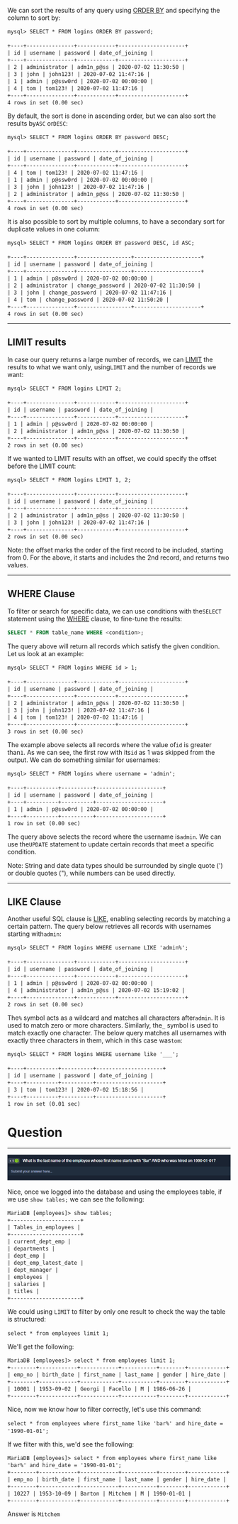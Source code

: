 ﻿---
sticker: lucide//database
---
We can sort the results of any query using [ORDER BY](https://dev.mysql.com/doc/refman/8.0/en/order-by-optimization.html) and specifying the column to sort by:



```shell-session
mysql> SELECT * FROM logins ORDER BY password;

+----+---------------+------------+---------------------+
| id | username | password | date_of_joining |
+----+---------------+------------+---------------------+
| 2 | administrator | adm1n_p@ss | 2020-07-02 11:30:50 |
| 3 | john | john123! | 2020-07-02 11:47:16 |
| 1 | admin | p@ssw0rd | 2020-07-02 00:00:00 |
| 4 | tom | tom123! | 2020-07-02 11:47:16 |
+----+---------------+------------+---------------------+
4 rows in set (0.00 sec)
```

By default, the sort is done in ascending order, but we can also sort the results by`ASC` or`DESC`:


```shell-session
mysql> SELECT * FROM logins ORDER BY password DESC;

+----+---------------+------------+---------------------+
| id | username | password | date_of_joining |
+----+---------------+------------+---------------------+
| 4 | tom | tom123! | 2020-07-02 11:47:16 |
| 1 | admin | p@ssw0rd | 2020-07-02 00:00:00 |
| 3 | john | john123! | 2020-07-02 11:47:16 |
| 2 | administrator | adm1n_p@ss | 2020-07-02 11:30:50 |
+----+---------------+------------+---------------------+
4 rows in set (0.00 sec)
```

It is also possible to sort by multiple columns, to have a secondary sort for duplicate values in one column:



```shell-session
mysql> SELECT * FROM logins ORDER BY password DESC, id ASC;

+----+---------------+-----------------+---------------------+
| id | username | password | date_of_joining |
+----+---------------+-----------------+---------------------+
| 1 | admin | p@ssw0rd | 2020-07-02 00:00:00 |
| 2 | administrator | change_password | 2020-07-02 11:30:50 |
| 3 | john | change_password | 2020-07-02 11:47:16 |
| 4 | tom | change_password | 2020-07-02 11:50:20 |
+----+---------------+-----------------+---------------------+
4 rows in set (0.00 sec)
```

---

## LIMIT results

In case our query returns a large number of records, we can [LIMIT](https://dev.mysql.com/doc/refman/8.0/en/limit-optimization.html) the results to what we want only, using`LIMIT` and the number of records we want:


```shell-session
mysql> SELECT * FROM logins LIMIT 2;

+----+---------------+------------+---------------------+
| id | username | password | date_of_joining |
+----+---------------+------------+---------------------+
| 1 | admin | p@ssw0rd | 2020-07-02 00:00:00 |
| 2 | administrator | adm1n_p@ss | 2020-07-02 11:30:50 |
+----+---------------+------------+---------------------+
2 rows in set (0.00 sec)
```

If we wanted to LIMIT results with an offset, we could specify the offset before the LIMIT count:



```shell-session
mysql> SELECT * FROM logins LIMIT 1, 2;

+----+---------------+------------+---------------------+
| id | username | password | date_of_joining |
+----+---------------+------------+---------------------+
| 2 | administrator | adm1n_p@ss | 2020-07-02 11:30:50 |
| 3 | john | john123! | 2020-07-02 11:47:16 |
+----+---------------+------------+---------------------+
2 rows in set (0.00 sec)
```

Note: the offset marks the order of the first record to be included, starting from 0. For the above, it starts and includes the 2nd record, and returns two values.

---

## WHERE Clause

To filter or search for specific data, we can use conditions with the`SELECT` statement using the [WHERE](https://dev.mysql.com/doc/refman/8.0/en/where-optimization.html) clause, to fine-tune the results:



```sql
SELECT * FROM table_name WHERE <condition>;
```

The query above will return all records which satisfy the given condition. Let us look at an example:



```shell-session
mysql> SELECT * FROM logins WHERE id > 1;

+----+---------------+------------+---------------------+
| id | username | password | date_of_joining |
+----+---------------+------------+---------------------+
| 2 | administrator | adm1n_p@ss | 2020-07-02 11:30:50 |
| 3 | john | john123! | 2020-07-02 11:47:16 |
| 4 | tom | tom123! | 2020-07-02 11:47:16 |
+----+---------------+------------+---------------------+
3 rows in set (0.00 sec)
```

The example above selects all records where the value of`id` is greater than`1`. As we can see, the first row with its`id` as 1 was skipped from the output. We can do something similar for usernames:



```shell-session
mysql> SELECT * FROM logins where username = 'admin';

+----+----------+----------+---------------------+
| id | username | password | date_of_joining |
+----+----------+----------+---------------------+
| 1 | admin | p@ssw0rd | 2020-07-02 00:00:00 |
+----+----------+----------+---------------------+
1 row in set (0.00 sec)
```

The query above selects the record where the username is`admin`. We can use the`UPDATE` statement to update certain records that meet a specific condition.

Note: String and date data types should be surrounded by single quote (') or double quotes ("), while numbers can be used directly.

---

## LIKE Clause

Another useful SQL clause is [LIKE](https://dev.mysql.com/doc/refman/8.0/en/pattern-matching.html), enabling selecting records by matching a certain pattern. The query below retrieves all records with usernames starting with`admin`:

```shell-session
mysql> SELECT * FROM logins WHERE username LIKE 'admin%';

+----+---------------+------------+---------------------+
| id | username | password | date_of_joining |
+----+---------------+------------+---------------------+
| 1 | admin | p@ssw0rd | 2020-07-02 00:00:00 |
| 4 | administrator | adm1n_p@ss | 2020-07-02 15:19:02 |
+----+---------------+------------+---------------------+
2 rows in set (0.00 sec)
```

The`%` symbol acts as a wildcard and matches all characters after`admin`. It is used to match zero or more characters. Similarly, the`_` symbol is used to match exactly one character. The below query matches all usernames with exactly three characters in them, which in this case was`tom`:


```shell-session
mysql> SELECT * FROM logins WHERE username like '___';

+----+----------+----------+---------------------+
| id | username | password | date_of_joining |
+----+----------+----------+---------------------+
| 3 | tom | tom123! | 2020-07-02 15:18:56 |
+----+----------+----------+---------------------+
1 row in set (0.01 sec)
```


# Question
---

![Pasted image 20250131140321.png](../../../../IMAGES/Pasted%20image%2020250131140321.png)

Nice, once we logged into the database and using the employees table, if we use `show tables;` we can see the following:

```
MariaDB [employees]> show tables;
+----------------------+
| Tables_in_employees |
+----------------------+
| current_dept_emp |
| departments |
| dept_emp |
| dept_emp_latest_date |
| dept_manager |
| employees |
| salaries |
| titles |
+----------------------+
```

We could using `LIMIT` to filter by only one result to check the way the table is structured:

`select * from employees limit 1;`

We'll get the following:

```
MariaDB [employees]> select * from employees limit 1;
+--------+------------+------------+-----------+--------+------------+
| emp_no | birth_date | first_name | last_name | gender | hire_date |
+--------+------------+------------+-----------+--------+------------+
| 10001 | 1953-09-02 | Georgi | Facello | M | 1986-06-26 |
+--------+------------+------------+-----------+--------+------------+
```

Nice, now we know how to filter correctly, let's use this command: 

`select * from employees where first_name like 'bar%' and hire_date = '1990-01-01';`

If we filter with this, we'd see the following:

```
MariaDB [employees]> select * from employees where first_name like 'bar%' and hire_date = '1990-01-01';
+--------+------------+------------+-----------+--------+------------+
| emp_no | birth_date | first_name | last_name | gender | hire_date |
+--------+------------+------------+-----------+--------+------------+
| 10227 | 1953-10-09 | Barton | Mitchem | M | 1990-01-01 |
+--------+------------+------------+-----------+--------+------------+
```

Answer is `Mitchem`
